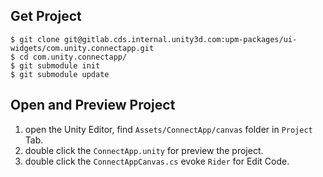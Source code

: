 ## Get Project

```shell
$ git clone git@gitlab.cds.internal.unity3d.com:upm-packages/ui-widgets/com.unity.connectapp.git
$ cd com.unity.connectapp/
$ git submodule init
$ git submodule update
```

## Open and Preview Project

1. open the Unity Editor, find `Assets/ConnectApp/canvas` folder in `Project` Tab.
2. double click the `ConnectApp.unity` for preview the project.
3. double click the `ConnectAppCanvas.cs` evoke `Rider` for Edit Code.